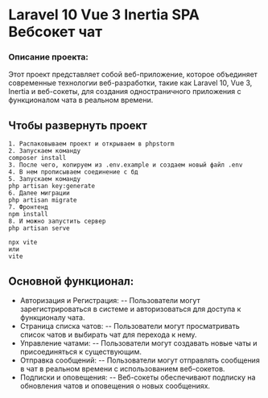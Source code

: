 # Laravel 10 Vue 3 Inertia SPA Вебсокет чат

### Описание проекта:
Этот проект представляет собой веб-приложение, которое объединяет современные технологии веб-разработки, такие как Laravel 10, Vue 3, Inertia и веб-сокеты, для создания одностраничного приложения с функционалом чата в реальном времени.


## Чтобы развернуть проект

    1. Распаковываем проект и открываем в phpstorm
    2. Запускаем команду
    composer install
    3. После чего, копируем из .env.example и создаем новый файл .env
    4. В нем прописываем соединение с бд
    5. Запускаем команду
    php artisan key:generate
    6. Далее миграции
    php artisan migrate
    7. Фронтенд
    npm install
    8. И можно запустить сервер
    php artisan serve
    
    npx vite
    или 
    vite


## Основной функционал:
- Авторизация и Регистрация:
-- Пользователи могут зарегистрироваться в системе и авторизоваться для доступа к функционалу чата.
- Страница списка чатов:
-- Пользователи могут просматривать список чатов и выбирать чат для перехода к нему.  
- Управление чатами:
-- Пользователи могут создавать новые чаты и присоединяться к существующим.
- Отправка сообщений:
-- Пользователи могут отправлять сообщения в чат в реальном времени с использованием веб-сокетов.
- Подписки и оповещения:
-- Веб-сокеты обеспечивают подписку на обновления чатов и оповещения о новых сообщениях.
